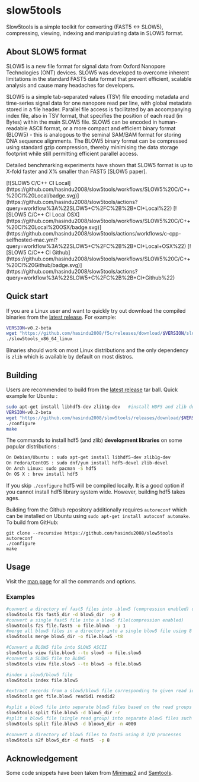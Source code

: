 # slow5tools

Slow5tools is a simple toolkit for converting (FAST5 <-> SLOW5), compressing, viewing, indexing and manipulating data in SLOW5 format.

## About SLOW5 format

SLOW5 is a new file format for signal data from Oxford Nanopore Technologies (ONT) devices. SLOW5 was developed to overcome inherent limitations in the standard FAST5 data format that prevent efficient, scalable analysis and cause many headaches for developers.

SLOW5 is a simple tab-separated values (TSV) file encoding metadata and time-series signal data for one nanopore read per line, with global metadata stored in a file header. Parallel file access is facilitated by an accompanying index file, also in TSV format, that specifies the position of each read (in Bytes) within the main SLOW5 file. SLOW5 can be encoded in human-readable ASCII format, or a more compact and efficient binary format (BLOW5) - this is analogous to the seminal SAM/BAM format for storing DNA sequence alignments. The BLOW5 binary format can be compressed using standard gzip compression, thereby minimising the data storage footprint while still permitting efficient parallel access.

Detailed benchmarking experiments have shown that SLOW5 format is up to X-fold faster and X% smaller than FAST5 [SLOW5 paper].

<todo>
<!--- [![Build Status](https://travis-ci.com/hasindu2008/slow5.svg?token=pN7xnsxgLrRxbAn8WLVQ&branch=master)](https://travis-ci.com/hasindu2008/slow5) -->
[![SLOW5 C/C++ CI Local](https://github.com/hasindu2008/slow5tools/workflows/SLOW5%20C/C++%20CI%20Local/badge.svg)](https://github.com/hasindu2008/slow5tools/actions?query=workflow%3A%22SLOW5+C%2FC%2B%2B+CI+Local%22)
[![SLOW5 C/C++ CI Local OSX](https://github.com/hasindu2008/slow5tools/workflows/SLOW5%20C/C++%20CI%20Local%20OSX/badge.svg)](https://github.com/hasindu2008/slow5tools/actions/workflows/c-cpp-selfhosted-mac.yml?query=workflow%3A%22SLOW5+C%2FC%2B%2B+CI+Local+OSX%22)
[![SLOW5 C/C++ CI Github](https://github.com/hasindu2008/slow5tools/workflows/SLOW5%20C/C++%20CI%20Github/badge.svg)](https://github.com/hasindu2008/slow5tools/actions?query=workflow%3A%22SLOW5+C%2FC%2B%2B+CI+Github%22)

## Quick start

If you are a Linux user and want to quickly try out download the compiled binaries from the [latest release](https://github.com/hasindu2008/slow5tools/releases). For example:
```sh
VERSION=v0.2-beta
wget "https://github.com/hasindu2008/f5c/releases/download/$VERSION/slow5tools-$VERSION-binaries.tar.gz" && tar xvf slow5tools-$VERSION-binaries.tar.gz && cd slow5tools-$VERSION/
./slow5tools_x86_64_linux
```
Binaries should work on most Linux distributions and the only dependency is `zlib` which is available by default on most distros.

## Building

Users are recommended to build from the  [latest release](https://github.com/hasindu2008/slow5tools/releases) tar ball. Quick example for Ubuntu :
```sh
sudo apt-get install libhdf5-dev zlib1g-dev   #install HDF5 and zlib development libraries
VERSION=v0.2-beta
wget "https://github.com/hasindu2008/slow5tools/releases/download/$VERSION/slow5tools-$VERSION-release.tar.gz" && tar xvf slow5tools-$VERSION-release.tar.gz && cd slow5tools-$VERSION/
./configure
make
```
The commands to install hdf5 (and zlib) __development libraries__ on some popular distributions :
```sh
On Debian/Ubuntu : sudo apt-get install libhdf5-dev zlib1g-dev
On Fedora/CentOS : sudo dnf/yum install hdf5-devel zlib-devel
On Arch Linux: sudo pacman -S hdf5
On OS X : brew install hdf5
```
If you skip `./configure` hdf5 will be compiled locally. It is a good option if you cannot install hdf5 library system wide. However, building hdf5 takes ages.

Building from the Github repository additionally requires `autoreconf` which can be installed on Ubuntu using `sudo apt-get install autoconf automake`. To build from GitHub:

```
git clone --recursive https://github.com/hasindu2008/slow5tools
autoreconf
./configure
make
```

## Usage

Visit the [man page](https://github.com/hasindu2008/slow5tools/blob/master/docs/commands.md) for all the commands and options.

### Examples

```sh
#convert a directory of fast5 files into .blow5 (compression enabled) using 8 I/O processes
slow5tools f2s fast5_dir -d blow5_dir  -p 8
#convert a single fast5 file into a blow5 file(compression enabled)
slow5tools f2s file.fast5 -o file.blow5  -p 1
#merge all blow5 files in a directory into a single blow5 file using 8 threads
slow5tools merge blow5_dir -o file.blow5 -t8

#Convert a BLOW5 file into SLOW5 ASCII
slow5tools view file.blow5 --to slow5 -o file.slow5
#convert a SLOW5 file to BLOW5
slow5tools view file.slow5 --to blow5 -o file.blow5

#index a slow5/blow5 file
slow5tools index file.blow5

#extract records from a slow5/blow5 file corresponding to given read ids
slow5tools get file.blow5 readid1 readid2

#split a blow5 file into separate blow5 files based on the read groups
slow5tools split file.blow5 -d blow5_dir -r
#split a blow5 file (single read group) into separate blow5 files such that there are 4000 reads in one file
slow5tools split file.blow5 -d bloow5_dir -n 4000

#convert a directory of blow5 files to fast5 using 8 I/O processes
slow5tools s2f blow5_dir -d fast5  -p 8

```

## Acknowledgement
Some code snippets have been taken from [Minimap2](https://github.com/lh3/minimap2) and [Samtools](http://samtools.sourceforge.net/).
